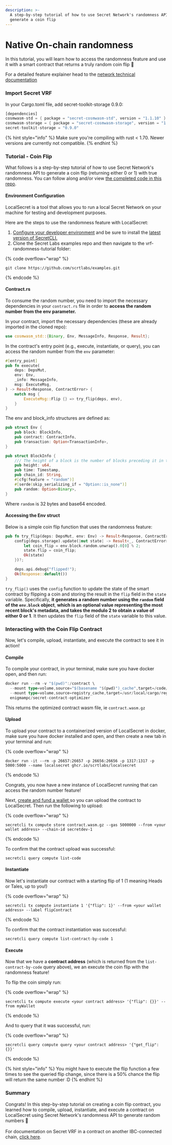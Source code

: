 ```yaml
---
description: >-
  A step-by-step tutorial of how to use Secret Network's randomness API to
  generate a coin flip
---
```


# Native On-chain randomness

In this tutorial, you will learn how to access the randomness feature and use it with a smart contract that returns a truly random coin flip 🎉

For a detailed feature explainer head to the [network technical documentation](../secret-contract-fundamentals/secret-vrf-on-chain-randomness.md)

### Import Secret VRF

In your Cargo.toml file, add secret-toolkit-storage 0.9.0:

```rust
[dependencies]
cosmwasm-std = { package = "secret-cosmwasm-std", version = "1.1.10" }
cosmwasm-storage = { package = "secret-cosmwasm-storage", version = "1.1.10" }
secret-toolkit-storage = "0.9.0"
```

{% hint style="info" %}
Make sure you're compiling with rust < 1.70. Newer versions are currently not compatible.
{% endhint %}

### Tutorial - Coin Flip

What follows is a step-by-step tutorial of how to use Secret Network's randomness API to generate a coin flip (returning either 0 or 1) with true randomness. You can follow along and/or view [the completed code in this repo](https://github.com/scrtlabs/examples/tree/master/vrf-Randomness-Tutorial).&#x20;

#### Environment Configuration

LocalSecret is a tool that allows you to run a local Secret Network on your machine for testing and development purposes.&#x20;

Here are the steps to use the randomness feature with LocalSecret:

1. [Configure your developer environment](https://docs.scrt.network/secret-network-documentation/development/getting-started/setting-up-your-environment) and be sure to install the [latest version of SecretCLI.](https://docs.scrt.network/secret-network-documentation/development/tools-and-libraries/secret-cli/install)
2. Clone the Secret Labs examples repo and then navigate to the vrf-randomness-tutorial folder:

{% code overflow="wrap" %}
```
git clone https://github.com/scrtlabs/examples.git
```
{% endcode %}

#### &#x20;Contract.rs

To consume the random number, you need to import the necessary dependencies in your `contract.rs` file in order to **access the random number from the env parameter.**&#x20;

In your contract, import the necessary dependencies (these are already imported in the cloned repo):

```rust
use cosmwasm_std::{Binary, Env, MessageInfo, Response, Result};
```

In the contract's entry point (e.g., execute, instantiate, or query), you can access the random number from the `env` parameter:

```rust
#[entry_point]
pub fn execute(
    deps: DepsMut,
    env: Env,
    _info: MessageInfo,
    msg: ExecuteMsg,
) -> Result<Response, ContractError> {
    match msg {
        ExecuteMsg::Flip {} => try_flip(deps, env),
    }
}
```

The env and block\_info structures are defined as:

```rust
pub struct Env {
    pub block: BlockInfo,
    pub contract: ContractInfo,
    pub transaction: Option<TransactionInfo>,
}

pub struct BlockInfo {
    /// The height of a block is the number of blocks preceding it in the blockchain.
    pub height: u64,
    pub time: Timestamp,
    pub chain_id: String,
    #[cfg(feature = "random")]
    #[serde(skip_serializing_if = "Option::is_none")]
    pub random: Option<Binary>,
}
```

Where `random` is 32 bytes and base64 encoded.

#### Accessing the Env struct

Below is a simple coin flip function that uses the randomness feature:

```rust
pub fn try_flip(deps: DepsMut, env: Env) -> Result<Response, ContractError> {
    config(deps.storage).update(|mut state| -> Result<_, ContractError> {
        let coin_flip = env.block.random.unwrap().0[0] % 2;
        state.flip = coin_flip;
        Ok(state)
    })?;

    deps.api.debug("flipped!");
    Ok(Response::default())
}
```

`try_flip()` uses the `config` function to update the state of the smart contract by flipping a coin and storing the result in the `flip` field in the `state` variable. Specifically, **it generates a random number using the `random` field of the `env.block` object**, **which is an optional value representing the most recent block's metadata, and takes the modulo 2 to obtain a value of either 0 or 1**. It then updates the `flip` field of the `state` variable to this value.

### Interacting with the Coin Flip Contract

Now, let's compile, upload, instantiate, and execute the contract to see it in action!&#x20;

#### Compile

To compile your contract, in your terminal, make sure you have docker open, and then run:

```rust
docker run --rm -v "$(pwd)":/contract \                       
  --mount type=volume,source="$(basename "$(pwd)")_cache",target=/code/target \
  --mount type=volume,source=registry_cache,target=/usr/local/cargo/registry \
  enigmampc/secret-contract-optimizer
```

This returns the optimized contract wasm file, ie `contract.wasm.gz`

#### Upload

To upload your contract to a containerized version of LocalSecret in docker, make sure you have docker installed and open, and then create a new tab in your terminal and run:&#x20;

{% code overflow="wrap" %}
```
docker run -it --rm -p 26657:26657 -p 26656:26656 -p 1317:1317 -p 5000:5000 --name localsecret ghcr.io/scrtlabs/localsecret
```
{% endcode %}

Congrats, you now have a new instance of LocalSecret running that can access the random number feature!

Next, [create and fund a wallet ](https://docs.scrt.network/secret-network-documentation/development/getting-started/compile-and-deploy#creating-a-wallet)so you can upload the contract to LocalSecret. Then run the following to upload:&#x20;

{% code overflow="wrap" %}
```
secretcli tx compute store contract.wasm.gz --gas 5000000 --from <your wallet address> --chain-id secretdev-1
```
{% endcode %}

To confirm that the contract upload was successful:

```
secretcli query compute list-code
```

#### Instantiate

Now let's instantiate our contract with a starting flip of 1 (1 meaning Heads or Tales, up to you!)

{% code overflow="wrap" %}
```
secretcli tx compute instantiate 1 '{"flip": 1}' --from <your wallet address> --label flipContract
```
{% endcode %}

To confirm that the contract instantiation was successful:

```
secretcli query compute list-contract-by-code 1
```

#### Execute

Now that we have a **contract address** (which is returned from the `list-contract-by-code` query above), we an execute the coin flip with the randomness feature!&#x20;

To flip the coin simply run:&#x20;

{% code overflow="wrap" %}
```
secretcli tx compute execute <your contract address> '{"flip": {}}' --from myWallet
```
{% endcode %}

And to query that it was successful, run:&#x20;

{% code overflow="wrap" %}
```
secretcli query compute query <your contract address> '{"get_flip": {}}'
```
{% endcode %}

{% hint style="info" %}
You might have to execute the flip function a few times to see the queried flip change, since there is a 50% chance the flip will return the same number :D
{% endhint %}

### Summary

Congrats! In this step-by-step tutorial on creating a coin flip contract, you learned how to compile, upload, instantiate, and execute a contract on LocalSecret using Secret Network's randomness API to generate random numbers 🎉\
\
For documentation on Secret VRF in a contract on another IBC-connected chain, [click here](https://docs.scrt.network/secret-network-documentation/development/development-concepts/randomness-api/cross-chain-ibc-randomness).
